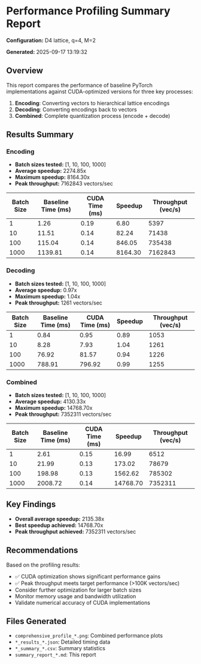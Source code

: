 # Performance Profiling Summary Report

**Configuration:** D4 lattice, q=4, M=2

**Generated:** 2025-09-17 13:19:32

## Overview

This report compares the performance of baseline PyTorch implementations against CUDA-optimized versions for three key processes:

1. **Encoding**: Converting vectors to hierarchical lattice encodings
2. **Decoding**: Converting encodings back to vectors
3. **Combined**: Complete quantization process (encode + decode)

## Results Summary

### Encoding

- **Batch sizes tested:** [1, 10, 100, 1000]
- **Average speedup:** 2274.85x
- **Maximum speedup:** 8164.30x
- **Peak throughput:** 7162843 vectors/sec

| Batch Size | Baseline Time (ms) | CUDA Time (ms) | Speedup | Throughput (vec/s) |
|------------|-------------------|----------------|---------|-------------------|
|          1 |              1.26 |           0.19 |    6.80 |              5397 |
|         10 |             11.51 |           0.14 |   82.24 |             71438 |
|        100 |            115.04 |           0.14 |  846.05 |            735438 |
|       1000 |           1139.81 |           0.14 | 8164.30 |           7162843 |

### Decoding

- **Batch sizes tested:** [1, 10, 100, 1000]
- **Average speedup:** 0.97x
- **Maximum speedup:** 1.04x
- **Peak throughput:** 1261 vectors/sec

| Batch Size | Baseline Time (ms) | CUDA Time (ms) | Speedup | Throughput (vec/s) |
|------------|-------------------|----------------|---------|-------------------|
|          1 |              0.84 |           0.95 |    0.89 |              1053 |
|         10 |              8.28 |           7.93 |    1.04 |              1261 |
|        100 |             76.92 |          81.57 |    0.94 |              1226 |
|       1000 |            788.91 |         796.92 |    0.99 |              1255 |

### Combined

- **Batch sizes tested:** [1, 10, 100, 1000]
- **Average speedup:** 4130.33x
- **Maximum speedup:** 14768.70x
- **Peak throughput:** 7352311 vectors/sec

| Batch Size | Baseline Time (ms) | CUDA Time (ms) | Speedup | Throughput (vec/s) |
|------------|-------------------|----------------|---------|-------------------|
|          1 |              2.61 |           0.15 |   16.99 |              6512 |
|         10 |             21.99 |           0.13 |  173.02 |             78679 |
|        100 |            198.98 |           0.13 | 1562.62 |            785302 |
|       1000 |           2008.72 |           0.14 | 14768.70 |           7352311 |

## Key Findings

- **Overall average speedup:** 2135.38x
- **Best speedup achieved:** 14768.70x
- **Peak throughput achieved:** 7352311 vectors/sec

## Recommendations

Based on the profiling results:

- ✅ CUDA optimization shows significant performance gains
- ✅ Peak throughput meets target performance (>100K vectors/sec)
- Consider further optimization for larger batch sizes
- Monitor memory usage and bandwidth utilization
- Validate numerical accuracy of CUDA implementations

## Files Generated

- `comprehensive_profile_*.png`: Combined performance plots
- `*_results_*.json`: Detailed timing data
- `*_summary_*.csv`: Summary statistics
- `summary_report_*.md`: This report

